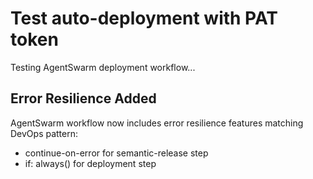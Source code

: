 # Test auto-deployment with PAT token
Testing AgentSwarm deployment workflow...

## Error Resilience Added
AgentSwarm workflow now includes error resilience features matching DevOps pattern:
- continue-on-error for semantic-release step
- if: always() for deployment step
